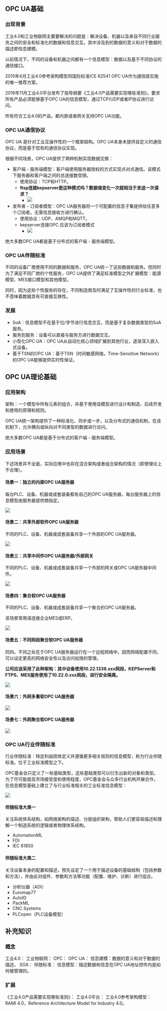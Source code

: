 ## OPC UA基础

### 出现背景

工业4.0和工业物联网主要要解决的问题是：解决设备、机器以及来自不同行业服务之间的安全和标准化的数据和信息交互。其中涉及到的数据的意义和对于数据的描述即信息建模。

以前情况下，不同的设备和机器之间都有一个信息模型：数据以及基于不同协议的通信接口。

2015年4月工业4.0参考架构模型将国际标准ICE 62541 OPC UA作为通信层实施的唯一推荐方案。

2016年11月工业4.0平台发布了指导纲要《工业4.0产品需要实现哪些准则》。要求所有产品必须能够基于OPC UA的信息模型，通过TCP/UDP或者IP协议进行访问。

所有符合工业4.0的产品，都内嵌或者网关支持OPC UA功能。

### OPC UA通信协议

OPC UA 是针对工业互操作性的一个框架结构。OPC UA本身未提供自定义的通信协议，而是基于现有的通信协议实现。

根据不同场景，OPC UA提供了两种机制实现数据交换：

- 客户端 - 服务端模型：客户端使用服务器授权的方式实现点对点通信。该模式下服务器和客户端之间的总连接数受限。
	- 使用协议：TCP和HTTP。
	- **ftsp连接kepserver是这种模式吗？数据值变化一次就相当于发送一次请求？**
		- ![](attachments/20230414173833.png)
- 发布者 - 订阅者模型：OPC UA服务器将一个可配置的信息子集提供给任意多个订阅者。无需信息接收方进行确认。
	- 使用协议：UDP、AMQP和MQTT。
	- kepserver连接OPC 应该为订阅者模式
		- ![](attachments/20230414173744.png)

绝大多数OPC UA都是基于分布式的客户端 - 服务端模型。

### OPC UA伴随标准

不同的设备厂商使用不同的数据和服务，OPC UA统一了这些数据和服务。但同时为了满足不同厂商的个性服务，OPC UA提供了满足标准模型之外扩展模型：能源模型、MES接口模型和其他模型。

同时，因为这些个性服务的存在，不同制造商及时满足了互操作性的行业标准，也不意味着数据具有可直接互换性。

### 发展

- SoA：信息模型不在基于位/字节进行信息交互，而是基于复杂数据类型的SoA服务。
- 服务到服务：设备可以直接与服务方进行数据交互。
- 小型化OPC UA：OPC UA从自动化核心领域扩展到其他行业，逐渐深入嵌入式设备。
- 基于TSN的OPC UA：基于TSN（时间敏感网络，Time-Sensitive Network）的OPC UA能够提供实时性保证。

## OPC UA理论基础

### 应用架构

架构：一个模型中所有元素的组合，并基于使用该模型进行设计和制造、后续开发和使用的原理和规则。

OPC UA统一架构提供了一种标准化、同步或一步，以及分布式的通信机制，在该机制下，允许横向或纵向对不同类型的数据进行访问。

绝大多数OPC UA都是基于分布式的客户端 - 服务端模型。

### 应用场景

下述场景并不全面，实际应用中也存在混合架构或者组合架构的情况（即使理论上不合理）。

#### 场景一：独立的内部OPC UA服务器

每台PLC、设备、机器或成套装备都有自己的OPC UA服务器，每台服务器上的信息模型由服务器提供商指定。

![](attachments/20230402212018.png)

#### 场景二：共享外部软件OPC UA服务器

不同的PLC、设备、机器或成套装备共享一个外部的OPC UA服务器。

![](attachments/20230402212257.png)

#### 场景三：共享中间件OPC UA服务器/外部网关

不同的PLC、设备、机器或成套装备共享一个外部的网关或OPC UA服务器中间件。

![](attachments/20230402212422.png)

#### 场景四：集合软OPC UA服务器

不同的PLC、设备、机器或成套装备共享一个聚合的OPC UA服务器。

该场景常用语连接企业MES或ERP。

![](attachments/20230402212620.png)


#### 场景五：不同网段聚合软OPC UA服务器

同四，不同之处在于OPC UA服务器运行在一个远程网络中，因而网络配置不同，可以设定更高的网络安全性以及访问权限的管理。

**公司应该采用了此种架构：其中设备使用10.22.1336.xxx网段，KEPServer和FTPS、MES服务使用了10.22.0.xxx网段，进行安全隔离。**

![](attachments/20230402212800.png)

#### 场景六：外网多重软OPC UA服务器

![](attachments/20230402213029.png)

#### 场景七：外网聚合软OPC UA服务器

![](attachments/20230402213420.png)

### OPC UA行业伴随标准

行业伴随标准：特定利益团体定义并遵循更多相关规则的信息模型，称为行业伴随标准。位于工业标准模型之下。

OPC基金会只定义了一些基础类型，这些基础类型可以衍生出新的对象和类型。为了尽可能提高市场接受度和使用程度，OPC基金会与众多行业机构开展合作，在信息模型基础上建立了与行业标准相关的工业标准信息模型：

![](attachments/20230402213720.png)

#### 伴随标准大类一

关注系统体系结构，如网络架构的描述、分层组织架构，帮助人们更容易描述和理解一个制造系统的逻辑或者物理体系结构。

- AutomationML
- FDI
- IEC 61850

#### 伴随标准大类二

关注设备本身的配置和描述，预先设定了一个用于描述设备的基础结构（包括参数和方法），并由此对组件、参数和方法等功能（配置、维护、诊断）进行组合。

- 分析仪器（ADI）
- Euromap77
- AutoID
- PackML
- CNC Systems
- PLCopen（PLC设备模型）


## 补充知识

### 概念

工业4.0：
工业物联网：
OPC：
OPC UA：
信息建模：数据的意义和对于数据的描述。
SOA：
伴随标准：
信息模型：描述数据和信息在OPC UA地址控件内是如何被管理的。

### 扩展

《工业4.0产品需要实现哪些准则》：
工业4.0平台：
工业4.0参考架构模型：RAMI 4.0，Reference Architecture Model for Industry 4.0。
